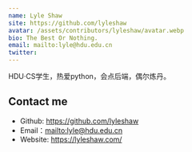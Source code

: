 ```yaml
---
name: Lyle Shaw
site: https://github.com/lyleshaw
avatar: /assets/contributors/lyleshaw/avatar.webp
bio: The Best Or Nothing.
email: mailto:lyle@hdu.edu.cn
twitter: 
---
```


HDU·CS学生，热爱python，会点后端，偶尔炼丹。

## Contact me

- Github: <https://github.com/lyleshaw>
- Email：<mailto:lyle@hdu.edu.cn>
- Website: <https://lyleshaw.com/>
  